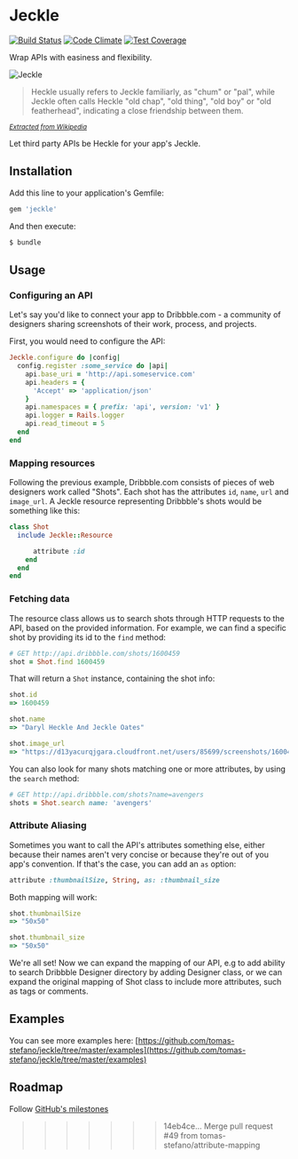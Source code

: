 # Jeckle

[![Build Status](https://travis-ci.org/tomas-stefano/jeckle.svg?branch=master)](https://travis-ci.org/tomas-stefano/jeckle)
[![Code Climate](https://codeclimate.com/github/tomas-stefano/jeckle.png)](https://codeclimate.com/github/tomas-stefano/jeckle)
[![Test Coverage](https://codeclimate.com/github/tomas-stefano/jeckle/coverage.png)](https://codeclimate.com/github/tomas-stefano/jeckle)

Wrap APIs with easiness and flexibility.

<img src="http://www.toonopedia.com/hekljekl.jpg" alt="Jeckle" />

> Heckle usually refers to Jeckle familiarly, as "chum" or "pal", while Jeckle
often calls Heckle "old chap", "old thing", "old boy" or "old featherhead",
indicating a close friendship between them.

<small>*[Extracted from Wikipedia](http://en.wikipedia.org/wiki/Heckle_and_Jeckle)*</small>

Let third party APIs be Heckle for your app's Jeckle.

## Installation

Add this line to your application's Gemfile:

```ruby
gem 'jeckle'
```

And then execute:

```sh
$ bundle
```

## Usage

### Configuring an API

Let's say you'd like to connect your app to Dribbble.com - a community of designers sharing screenshots of their work, process, and projects.

First, you would need to configure the API:

```ruby
Jeckle.configure do |config|
  config.register :some_service do |api|
    api.base_uri = 'http://api.someservice.com'
    api.headers = {
      'Accept' => 'application/json'
    }
    api.namespaces = { prefix: 'api', version: 'v1' }
    api.logger = Rails.logger
    api.read_timeout = 5
  end
end
```

### Mapping resources

Following the previous example, Dribbble.com consists of pieces of web designers work called "Shots". Each shot has the attributes `id`, `name`, `url` and `image_url`. A Jeckle resource representing Dribbble's shots would be something like this:

```ruby
class Shot
  include Jeckle::Resource

      attribute :id
    end
  end
end
```

### Fetching data

The resource class allows us to search shots through HTTP requests to the API, based on the provided information. For example, we can find a specific shot by providing its id to the `find` method:

```ruby
# GET http://api.dribbble.com/shots/1600459
shot = Shot.find 1600459
```

That will return a `Shot` instance, containing the shot info:

```ruby
shot.id
=> 1600459

shot.name
=> "Daryl Heckle And Jeckle Oates"

shot.image_url
=> "https://d13yacurqjgara.cloudfront.net/users/85699/screenshots/1600459/daryl_heckle_and_jeckle_oates-dribble.jpg"
```

You can also look for many shots matching one or more attributes, by using the `search` method:

```ruby
# GET http://api.dribbble.com/shots?name=avengers
shots = Shot.search name: 'avengers'
```

### Attribute Aliasing

Sometimes you want to call the API's attributes something else, either because their names aren't very concise or because they're out of you app's convention. If that's the case, you can add an `as` option:

```ruby
attribute :thumbnailSize, String, as: :thumbnail_size
```

Both mapping will work:

```ruby
shot.thumbnailSize
=> "50x50"

shot.thumbnail_size
=> "50x50"
```

We're all set! Now we can expand the mapping of our API, e.g to add ability to search Dribbble Designer directory by adding Designer class, or we can expand the original mapping of Shot class to include more attributes, such as tags or comments.

## Examples

You can see more examples here: [https://github.com/tomas-stefano/jeckle/tree/master/examples](https://github.com/tomas-stefano/jeckle/tree/master/examples)

## Roadmap

Follow [GitHub's milestones](https://github.com/tomas-stefano/jeckle/milestones)
>>>>>>> 14eb4ce... Merge pull request #49 from tomas-stefano/attribute-mapping
